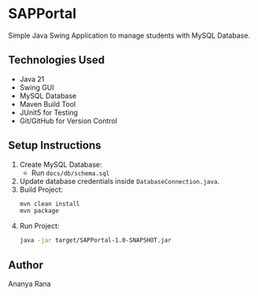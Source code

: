# SAPPortal

Simple Java Swing Application to manage students with MySQL Database.

## Technologies Used
- Java 21
- Swing GUI
- MySQL Database
- Maven Build Tool
- JUnit5 for Testing
- Git/GitHub for Version Control

## Setup Instructions
1. Create MySQL Database:
    - Run `docs/db/schema.sql`
2. Update database credentials inside `DatabaseConnection.java`.
3. Build Project:
    ```bash
    mvn clean install
    mvn package
    ```
4. Run Project:
    ```bash
    java -jar target/SAPPortal-1.0-SNAPSHOT.jar
    ```

## Author
Ananya Rana
